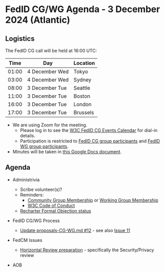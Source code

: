 # FedID CG/WG Agenda - 3 December 2024 (Atlantic)

## Logistics

The FedID CG call will be held at 16:00 UTC:

| Time         | Day    | Location      |
| ------------ | ------ | ------------- |
| 01:00 | 4 December Wed | Tokyo         |
| 03:00 | 4 December Wed | Sydney        |
| 08:00 | 3 December Tue | Seattle       |
| 11:00 | 3 December Tue | Boston        |
| 16:00 | 3 December Tue | London        |
| 17:00 | 3 December Tue | Brussels      |


* We are using Zoom for the meeting.
    * Please log in to see the [W3C FedID CG Events Calendar](https://www.w3.org/groups/cg/fed-id/calendar/) for dial-in details. 
    * Participation is restricted to [FedID CG group participants](https://www.w3.org/community/fed-id/participants) and [FedID WG group participants](https://www.w3.org/groups/wg/fedid/participants/).
* Minutes will be taken in [this Google Docs document](https://docs.google.com/document/d/1O7Rn8Aj4rsYWohdEP61lnGdgkai0xTZFQgm7XEA0RBM/edit).


## Agenda

* Administrivia
  * Scribe volunteer(s)?
  * Reminders: 
     * [Community Group Membership](https://www.w3.org/community/fed-id/) or [Working Group Membership](https://www.w3.org/groups/wg/fedid/)
     * [W3C Code of Conduct](https://www.w3.org/policies/code-of-conduct/)
  * [Recharter Formal Objection status](https://www.w3.org/2024/10/team-report-fedid-wg-fo.html) 

* FedID CG/WG Process
   * [Update proposals-CG-WG.md #12](https://github.com/w3c-fedid/Administration/pull/12) - see also [Issue 11](https://github.com/w3c-fedid/Administration/issues/11)


* FedCM Issues
   * [Horizontal Review preparation](https://github.com/w3c-fedid/FedCM/issues/652) - specifically the Security/Privacy review

   
* AOB
 
